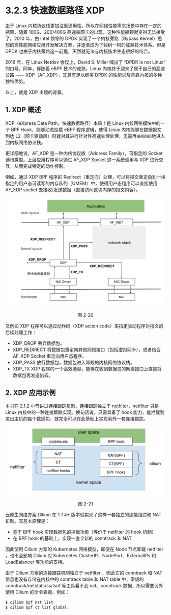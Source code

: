 # 3.2.3 快速数据路径 XDP

由于 Linux 内核协议栈更加注重通用性，所以在网络性能需求场景中存在一定的瓶颈，随着 100G、200/400G 高速率网卡的出现，这种性能瓶颈就变得无法接受了。2010 年，由 Intel 领导的 DPDK 实现了一个内核旁路（Bypass Kernel）思想的高性能网络应用开发解决方案，并逐渐成为了独树一帜的成熟技术体系。但是 DPDK 也由于内核旁路这一前提，天然就无法与内核技术生态很好的结合。

2016 年，在 Linux Netdev 会议上，David S. Miller 喊出了 “DPDK is not Linux” 的口号。同年，伴随着 eBPF 技术的成熟，Linux 内核终于迎来了属于自己的高速公路 —— XDP（AF_XDP），其具有足以媲美 DPDK 的性能以及背靠内核的多种独特优势。

以上，就是 XDP 出现的背景。

## 1. XDP 概述

XDP（eXpress Data Path，快速数据路径）本质上是 Linux 内核网络模块中的一个 BPF Hook，能够动态挂载 eBPF 程序逻辑，使得 Linux 内核能够在数据报文到达 L2（网卡驱动层）时就对其进行针对性高速处理处理，无需再`循规蹈矩`地进入到内核网络协议栈。

更详细地说，AF_XDP 是一种内核协议族（Address Family），可指定的 Socket 通讯类型。上层应用程序可以通过 AF_XDP Socket 这一系统调用与 XDP 进行交互，从而完成特定的动作控制。

例如，通过 XDP BPF 程序的 Redirect（重定向）处理，可以将报文重定向到一块指定的用户态可读写的内存队列（UMEM）中，使得用户态程序可以直接使用 AF_XDP socket 去接收/发送数据（直接访问这块内存的报文内容）。

<div  align="center">
	<img src="../assets/XDP.svg" width = "500"  align=center />
	<p>图 2-20</p>
</div>

又例如 XDP 程序可以通过动作码（XDP action code）来指定驱动程序对报文的后续处理工作：

- XDP_DROP 丢弃数据包。
- XDP_REDIRECT 将数据包重定向其他网络接口（包括虚拟网卡），或者结合 AF_XDP Socket 重定向用户态程序。
- XDP_PASS 放行数据包，数据包进入常规的内核网络协议栈。
- XDP_TX XDP 程序的一个高效选型，能够在收到数据包的网络接口上直接将数据包再发送出去。


## 2. XDP 应用示例

本书在 2.1.2 小节讲过连接跟踪机制，连接跟踪独立于 netfilter，netfilter 只是 Linux 内核中的一种连接跟踪实现。换句话说，只要具备了 hook 能力，能拦截到进出主机的每个数据包，就完全可以在此基础上实现另外一套连接跟踪。

<div  align="center">
	<img src="../assets/cilium.svg" width = "500"  align=center />
	<p>图 2-21</p>
</div>

云原生网络方案 Cilium 在 1.7.4+ 版本就实现了这样一套独立的连接跟踪和 NAT 机制。其基本原理是：

- 基于 BPF hook 实现数据包的拦截功能（等价于 netfilter 的 hook 机制）
- 在 BPF hook 的基础上，实现一套全新的 conntrack 和 NAT

因此使用 Cilium 方案的 Kubernetes 网络模型，即便在 Node 节点卸载 netfilter ，也不会影响 Cilium 对 Kubernetes ClusterIP、NodePort、ExternalIPs 和 LoadBalancer 等功能的支持。

由于 Cilium 方案的连接跟踪机制独立于 netfilter ，因此它的 conntrack 和 NAT 信息也没有存储在内核中的 conntrack table 和 NAT table 中，常规的 conntrack/netstats/ss/lsof 等工具看不到 nat、conntrack 数据，所以需要另外使用 Cilium 的命令查询，例如：

```
$ cilium bpf nat list
$ cilium bpf ct list global
```
